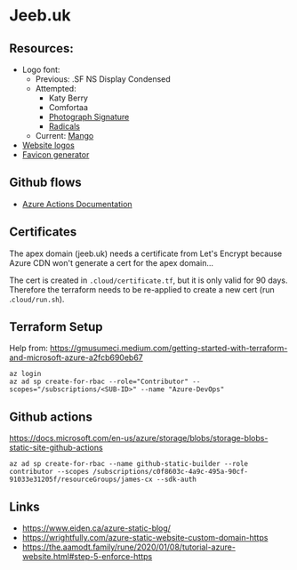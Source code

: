 # Jeeb.uk

## Resources:

* Logo font: 
  * Previous: .SF NS Display Condensed
  * Attempted:
    * Katy Berry
    * Comfortaa
    * [Photograph Signature](https://www.dafont.com/photograph-signature.font?fpp=200&text=jeeb.uk)
    * [Radicals](https://fontbundles.net/free-fonts/script-fonts/radicals?ref=XBlDfU)
  * Current: [Mango](https://pixelsurplus.com/collections/free-fonts/products/mango-free-font#erid5990178)
* [Website logos](https://iconmonstr.com)
* [Favicon generator](https://realfavicongenerator.net/)

## Github flows

* [Azure Actions Documentation](https://github.com/marketplace/actions/azure-cli-action)

## Certificates

The apex domain (jeeb.uk) needs a certificate from Let's Encrypt because Azure CDN won't generate a cert for the apex domain...

The cert is created in `.cloud/certificate.tf`, but it is only valid for 90 days. Therefore the terraform needs to be re-applied to create a new cert (run .`cloud/run.sh`).

## Terraform Setup

Help from: https://gmusumeci.medium.com/getting-started-with-terraform-and-microsoft-azure-a2fcb690eb67

```shell
az login
az ad sp create-for-rbac --role="Contributor" --scopes="/subscriptions/<SUB-ID>" --name "Azure-DevOps"
```

## Github actions
https://docs.microsoft.com/en-us/azure/storage/blobs/storage-blobs-static-site-github-actions
```shell
az ad sp create-for-rbac --name github-static-builder --role contributor --scopes /subscriptions/c0f8603c-4a9c-495a-90cf-91033e31205f/resourceGroups/james-cx --sdk-auth
```

## Links

- https://www.eiden.ca/azure-static-blog/
- https://wrightfully.com/azure-static-website-custom-domain-https
- https://the.aamodt.family/rune/2020/01/08/tutorial-azure-website.html#step-5-enforce-https